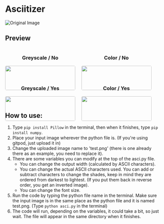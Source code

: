 # Asciitizer

![Original Image](https://github.com/edianibarrola/asciitizer/assets/13739419/76d31356-dade-4582-b3a7-656a02bd9921)

## Preview

<div style="display: flex; flex-wrap: wrap; gap: 20px;">
  <div style="flex: 0 0 45%; max-width: 45%; text-align: center;">
    <h3>Greyscale / No</h3>
    <img src="https://github.com/edianibarrola/asciitizer/assets/13739419/c6584bdc-673a-4b4a-9f3e-195366f8ae81" style="width: 100%; border-radius: 4px;">
  </div>
  <div style="flex: 0 0 45%; max-width: 45%; text-align: center;">
    <h3>Color / No</h3>
    <img src="https://github.com/edianibarrola/asciitizer/assets/13739419/63bb5461-529c-44b3-ab2e-3be527ae3fd6" style="width: 100%; border-radius: 4px;">
  </div>
  <div style="flex: 0 0 45%; max-width: 45%; text-align: center;">
    <h3>Greyscale / Yes</h3>
    <img src="https://github.com/edianibarrola/asciitizer/assets/13739419/776b31e0-477e-46a7-b656-5a249c9bbe25" style="width: 100%; border-radius: 4px;">
  </div>
  <div style="flex: 0 0 45%; max-width: 45%; text-align: center;">
    <h3>Color / Yes</h3>
    <img src="https://github.com/edianibarrola/asciitizer/assets/13739419/dae9647a-9e73-45a0-bd8e-f461cb9a186b" style="width: 100%; border-radius: 4px;">
  </div>
</div>

## How to use:

1. Type `pip install Pillow` in the terminal, then when it finishes, type `pip install numpy`.
2. Place your input image wherever the python file is. (If you're using gitpod, just upload it in)
3. Change the uploaded image name to 'test.png' (there is one already there as an example, you need to replace it).
4. There are some variables you can modify at the top of the asci.py file.
    - You can change the output width (calculated by ASCII characters).
    - You can change the actual ASCII characters used. You can add or subtract characters to change the shades, keep in mind they are ordered from darkest to lightest. (If you put them back in reverse order, you get an inverted image).
    - You can change the font size.
5. Run the code by typing the python file name in the terminal. Make sure the input image is in the same place as the python file and it is named test.png. (Type `python asci.py` in the terminal)
6. The code will run, depending on the variables, it could take a bit, so just wait. The file will appear in the same directory when it finishes.
